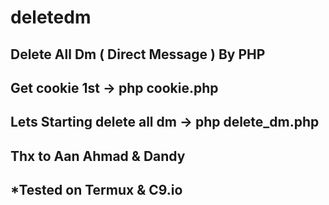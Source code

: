 # deletedm
Delete All Dm ( Direct Message ) By PHP
--------------
Get cookie 1st ->
php cookie.php
---------------
Lets Starting delete all dm ->
php delete_dm.php
---------------
Thx to Aan Ahmad & Dandy
---------------
*Tested on Termux & C9.io
---------------
